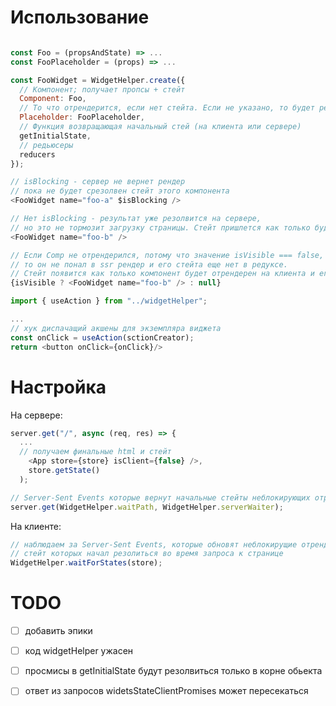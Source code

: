 # Использование

```js

const Foo = (propsAndState) => ...
const FooPlaceholder = (props) => ...

const FooWidget = WidgetHelper.create({
  // Компонент; получает пропсы + стейт
  Component: Foo,
  // То что отрендерится, если нет стейта. Если не указано, то будет рендериться Component только с пропсами
  Placeholder: FooPlaceholder,
  // Функция возвращающая начальный стей (на клиента или сервере)
  getInitialState,
  // редьюсеры
  reducers
});
```

```js
// isBlocking - сервер не вернет рендер
// пока не будет срезолвен стейт этого компонента
<FooWidget name="foo-a" $isBlocking />

// Нет isBlocking - результат уже резолвится на сервере,
// но это не тормозит загрузку страницы. Стейт пришлется как только будет готов
<FooWidget name="foo-b" />

// Если Comp не отрендерился, потому что значение isVisible === false,
// то он не понал в ssr рендер и его стейта еще нет в редуксе.
// Стейт появится как только компонент будет отрендерен на клиента и его стейт срезолвится.
{isVisible ? <FooWidget name="foo-b" /> : null}
```

```js
import { useAction } from "../widgetHelper";

...
// хук диспачащий акшены для экземпляра виджета
const onClick = useAction(sctionCreator);
return <button onClick={onClick}/>
```

# Настройка

На сервере:

```js
server.get("/", async (req, res) => {
  ...
  // получаем финальные html и стейт
    <App store={store} isClient={false} />,
    store.getState()
  );
```

```js
// Server-Sent Events которые вернут начальные стейты неблокирующих отрендеренных виджетов
server.get(WidgetHelper.waitPath, WidgetHelper.serverWaiter);
```

На клиенте:

```js
// наблюдаем за Server-Sent Events, которые обновят неблокирущие отрендеренные виджеты,
// стейт которых начал резолиться во время запроса к странице
WidgetHelper.waitForStates(store);
```

# TODO

- [ ] добавить эпики

- [ ] код widgetHelper ужасен
- [ ] просмисы в getInitialState будут резолвиться только в корне обьекта
- [ ] ответ из запросов widetsStateClientPromises может пересекаться
